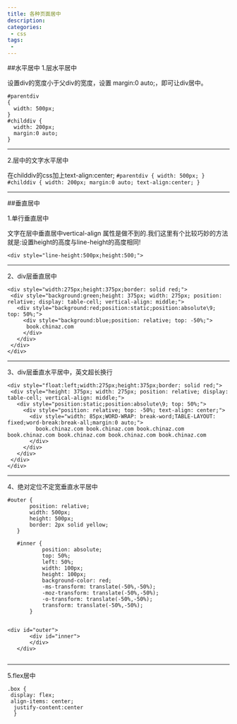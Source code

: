 ```yaml
---
title: 各种页面居中
description: 
categories:
 - css
tags: 
 - 
---
```


##水平居中
1.层水平居中

  设置div的宽度小于父div的宽度，设置 margin:0 auto;，即可让div居中。
  ```
  #parentdiv
  {
    width: 500px;
  }
  #childdiv {
    width: 200px;
    margin:0 auto;
  }
  ```
 
 --------------------------------------------------------------------------------------------------------------------------------------------
  
2.层中的文字水平居中

  在childdiv的css加上text-align:center;
    ```
     #parentdiv
      {
        width: 500px;
      }
      #childdiv {
        width: 200px;
        margin:0 auto;
        text-align:center;
      }
    ```
 
 --------------------------------------------------------------------------------------------------------------------------------------------

    

##垂直居中

1.单行垂直居中
   
  文字在层中垂直居中vertical-align 属性是做不到的.我们这里有个比较巧妙的方法就是:设置height的高度与line-height的高度相同!
  ```
 <div style="line-height:500px;height:500;">
 ```
 
--------------------------------------------------------------------------------------------------------------------------------------------
2、div层垂直居中
 ```
<div style="width:275px;height:375px;border: solid red;">
  <div style="background:green;height: 375px; width: 275px; position: relative; display: table-cell; vertical-align: middle;">
    <div style="background:red;position:static;position:absolute\9; top: 50%;">
      <div style="background:blue;position: relative; top: -50%;">
       book.chinaz.com
      </div>
    </div>
  </div>
</div>
 ```
 
--------------------------------------------------------------------------------------------------------------------------------------------
3、div层垂直水平居中，英文超长换行
 ```
<div style="float:left;width:275px;height:375px;border: solid red;">
  <div style="height: 375px; width: 275px; position: relative; display: table-cell; vertical-align: middle;">
    <div style="position:static;position:absolute\9; top: 50%;">
      <div style="position: relative; top: -50%; text-align: center;">
        <div style="width: 85px;WORD-WRAP: break-word;TABLE-LAYOUT: fixed;word-break:break-all;margin:0 auto;">
          book.chinaz.com book.chinaz.com book.chinaz.com book.chinaz.com book.chinaz.com book.chinaz.com book.chinaz.com
        </div>
      </div>
    </div>
  </div>
</div>
 ```
 
 --------------------------------------------------------------------------------------------------------------------------------------------
 4、绝对定位不定宽垂直水平居中
 
 ```
#outer {
        position: relative;
        width: 500px;
        height: 500px;
        border: 2px solid yellow;
    }
    
    #inner {
            position: absolute;
            top: 50%;
            left: 50%;
            width: 100px;
            height: 100px;
            background-color: red;
            -ms-transform: translate(-50%,-50%);
            -moz-transform: translate(-50%,-50%);
            -o-transform: translate(-50%,-50%);
            transform: translate(-50%,-50%);
        }


<div id="outer">
        <div id="inner">
        </div>
    </div>


 ```
  
 --------------------------------------------------------------------------------------------------------------------------------------------

 5.flex居中
  ```
 .box {
   display: flex;
   align-items: center;
    justify-content:center
    }
   ```